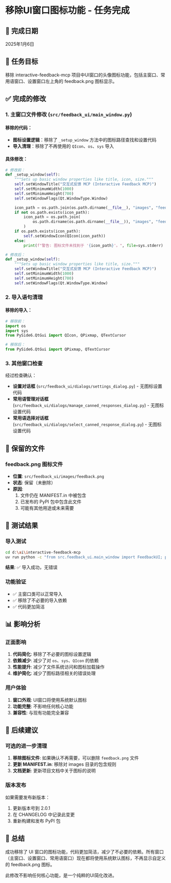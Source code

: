 # 移除UI窗口图标功能 - 任务完成

## 📅 完成日期
2025年1月6日

## 🎯 任务目标
移除 interactive-feedback-mcp 项目中UI窗口的头像图标功能，包括主窗口、常用语窗口、设置窗口左上角的 feedback.png 图标显示。

## ✅ 完成的修改

### 1. 主窗口文件修改 (`src/feedback_ui/main_window.py`)

#### 移除的代码：
- **图标设置逻辑**：移除了 `_setup_window` 方法中的图标路径查找和设置代码
- **导入清理**：移除了不再使用的 `QIcon`、`os`、`sys` 导入

#### 具体修改：
```python
# 修改前：
def _setup_window(self):
    """Sets up basic window properties like title, icon, size."""
    self.setWindowTitle("交互式反馈 MCP (Interactive Feedback MCP)")
    self.setMinimumWidth(1000)
    self.setMinimumHeight(700)
    self.setWindowFlags(Qt.WindowType.Window)

    icon_path = os.path.join(os.path.dirname(__file__), "images", "feedback.png")
    if not os.path.exists(icon_path):
        icon_path = os.path.join(
            os.path.dirname(os.path.dirname(__file__)), "images", "feedback.png"
        )
    if os.path.exists(icon_path):
        self.setWindowIcon(QIcon(icon_path))
    else:
        print(f"警告: 图标文件未找到于 '{icon_path}'。", file=sys.stderr)

# 修改后：
def _setup_window(self):
    """Sets up basic window properties like title, size."""
    self.setWindowTitle("交互式反馈 MCP (Interactive Feedback MCP)")
    self.setMinimumWidth(1000)
    self.setMinimumHeight(700)
    self.setWindowFlags(Qt.WindowType.Window)
```

### 2. 导入语句清理

#### 移除的导入：
```python
# 移除前：
import os
import sys
from PySide6.QtGui import QIcon, QPixmap, QTextCursor

# 移除后：
from PySide6.QtGui import QPixmap, QTextCursor
```

### 3. 其他窗口检查

经过检查确认：
- **设置对话框** (`src/feedback_ui/dialogs/settings_dialog.py`) - 无图标设置代码
- **常用语管理对话框** (`src/feedback_ui/dialogs/manage_canned_responses_dialog.py`) - 无图标设置代码
- **常用语选择对话框** (`src/feedback_ui/dialogs/select_canned_response_dialog.py`) - 无图标设置代码

## 📁 保留的文件

### feedback.png 图标文件
- **位置**: `src/feedback_ui/images/feedback.png`
- **状态**: 保留（未删除）
- **原因**: 
  1. 文件仍在 MANIFEST.in 中被包含
  2. 已发布的 PyPI 包中包含此文件
  3. 可能有其他用途或未来需要

## 🧪 测试结果

### 导入测试
```bash
cd d:\ai\interactive-feedback-mcp
uv run python -c "from src.feedback_ui.main_window import FeedbackUI; print('导入成功')"
```
**结果**: ✅ 导入成功，无错误

### 功能验证
- ✅ 主窗口类可以正常导入
- ✅ 移除了不必要的导入依赖
- ✅ 代码更加简洁

## 📊 影响分析

### 正面影响
1. **代码简化**: 移除了不必要的图标设置逻辑
2. **依赖减少**: 减少了对 `os`、`sys`、`QIcon` 的依赖
3. **性能提升**: 减少了文件系统访问和图标加载操作
4. **维护简化**: 减少了图标路径相关的错误处理

### 用户体验
1. **窗口外观**: UI窗口将使用系统默认图标
2. **功能完整**: 不影响任何核心功能
3. **兼容性**: 与现有功能完全兼容

## 🔄 后续建议

### 可选的进一步清理
1. **移除图标文件**: 如果确认不再需要，可以删除 `feedback.png` 文件
2. **更新 MANIFEST.in**: 移除对 images 目录的包含规则
3. **文档更新**: 更新项目文档中关于图标的说明

### 版本发布
如果需要发布新版本：
1. 更新版本号到 2.0.1
2. 在 CHANGELOG 中记录此变更
3. 重新构建和发布 PyPI 包

## 📝 总结

成功移除了 UI 窗口的图标功能，代码更加简洁，减少了不必要的依赖。所有窗口（主窗口、设置窗口、常用语窗口）现在都将使用系统默认图标，不再显示自定义的 feedback.png 图标。

此修改不影响任何核心功能，是一个纯粹的UI简化改进。
